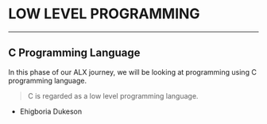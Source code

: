 # LOW LEVEL PROGRAMMING
---------------------
## C Programming Language

In this phase of our ALX journey, we will be looking at programming using C programming  language.

>C is regarded as a low level programming language.

- Ehigboria Dukeson
